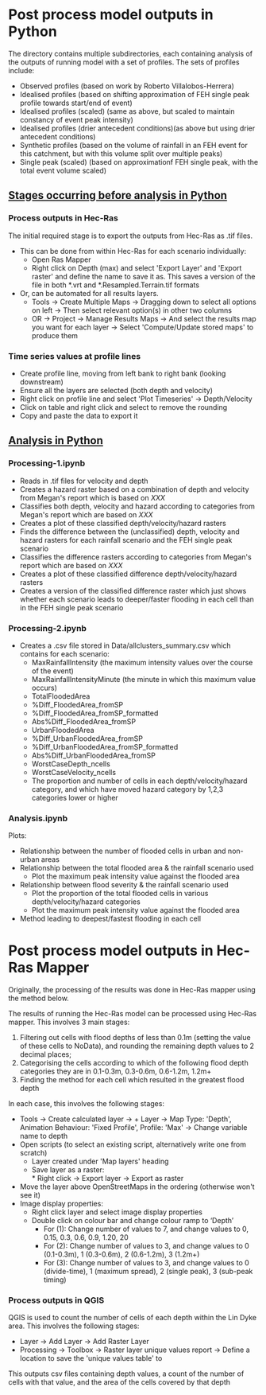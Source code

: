 # Post process model outputs in Python
The directory contains multiple subdirectories, each containing analysis of the outputs of running model with a set of profiles. The sets of profiles include:
* Observed profiles (based on work by Roberto Villalobos-Herrera)
* Idealised profiles (based on shifting approximation of FEH single peak profile towards start/end of event)
* Idealised profiles (scaled) (same as above, but scaled to maintain constancy of event peak intensity)
* Idealised profiles (drier antecedent conditions)(as above but using drier antecedent conditions)
* Synthetic profiles (based on the volume of rainfall in an FEH event for this catchment, but with this volume split over multiple peaks)
* Single peak (scaled) (based on approximationf FEH single peak, with the total event volume scaled)

## <ins> Stages occurring before analysis in Python </ins>
### Process outputs in Hec-Ras
The initial required stage is to export the outputs from Hec-Ras as .tif files.  
* This can be done from within Hec-Ras for each scenario individually:
   * Open Ras Mapper
   * Right click on Depth (max) and select 'Export Layer' and 'Export raster' and define the name to save it as. This saves a version of the file in both *.vrt and *.Resampled.Terrain.tif formats
* Or, can be automated for all results layers. 
   * Tools -> Create Multiple Maps -> Dragging down to select all options on left -> Then select relevant option(s) in other two columns
   * OR -> Project -> Manage Results Maps -> And select the results map you want for each layer -> Select 'Compute/Update stored maps' to produce them

### Time series values at profile lines
* Create profile line, moving from left bank to right bank (looking downstream)
* Ensure all the layers are selected (both depth and velocity)
* Right click on profile line and select 'Plot Timeseries' -> Depth/Velocity
* Click on table and right click and select to remove the rounding
* Copy and paste the data to export it

## <ins> Analysis in Python </ins>
### Processing-1.ipynb
* Reads in .tif files for velocity and depth
* Creates a hazard raster based on a combination of depth and velocity from Megan's report which is based on *XXX*
* Classifies both depth, velocity and hazard according to categories from Megan's report which are based on *XXX*
* Creates a plot of these classified depth/velocity/hazard rasters
* Finds the difference between the (unclassified) depth, velocity and hazard rasters for each rainfall scenario and the FEH single peak scenario
* Classifies the difference rasters according to categories from Megan's report which are based on *XXX*
* Creates a plot of these classified difference depth/velocity/hazard rasters
* Creates a version of the classified difference raster which just shows whether each scenario leads to deeper/faster flooding in each cell than in the FEH single peak scenario

### Processing-2.ipynb
* Creates a .csv file stored in Data/allclusters_summary.csv which contains for each scenario:
    * MaxRainfallIntensity (the maximum intensity values over the course of the event)
    * MaxRainfallIntensityMinute (the minute in which this maximum value occurs)
    * TotalFloodedArea	
    * %Diff_FloodedArea_fromSP	
    * %Diff_FloodedArea_fromSP_formatted	
    * Abs%Diff_FloodedArea_fromSP	
    * UrbanFloodedArea	
    * %Diff_UrbanFloodedArea_fromSP	
    * %Diff_UrbanFloodedArea_fromSP_formatted	
    * Abs%Diff_UrbanFloodedArea_fromSP	
    * WorstCaseDepth_ncells	
    * WorstCaseVelocity_ncells
    * The proportion and number of cells in each depth/velocity/hazard category, and which have moved hazard category by 1,2,3 categories lower or higher

### Analysis.ipynb
Plots:
* Relationship between the number of flooded cells in urban and non-urban areas
* Relationship between the total flooded area & the rainfall scenario used
    * Plot the maximum peak intensity value against the flooded area
* Relationship between flood severity & the rainfall scenario used
    * Plot the proportion of the total flooded cells in various depth/velocity/hazard categories
    * Plot the maximum peak intensity value against the flooded area
* Method leading to deepest/fastest flooding in each cell 

# Post process model outputs in Hec-Ras Mapper
  
Originally, the processing of the results was done in Hec-Ras mapper using the method below. 
  
The results of running the Hec-Ras model can be processed using Hec-Ras mapper. This involves 3 main stages:
1. Filtering out cells with flood depths of less than 0.1m (setting the value of these cells to NoData), and rounding the remaining depth values to 2 decimal places;
2. Categorising the cells according to which of the following flood depth categories they are in 0.1-0.3m, 0.3-0.6m, 0.6-1.2m, 1.2m+
3. Finding the method for each cell which resulted in the greatest flood depth 

In each case, this involves the following stages:  
* Tools -> Create calculated layer -> + Layer -> Map Type: 'Depth', Animation Behaviour: 'Fixed Profile', Profile: 'Max' -> Change variable name to depth    
* Open scripts (to select an existing script, alternatively  write one from scratch)  
    * Layer created under 'Map layers' heading  
    * Save layer as a raster:  
          * Right click -> Export layer -> Export as raster     
* Move the layer above OpenStreetMaps in the ordering (otherwise won't see it)  
* Image display properties:  
    * Right click layer and select image display properties  
    * Double click on colour bar and change colour ramp to ‘Depth’  
      * For (1): Change number of values to 7, and change values to 0, 0.15, 0.3, 0.6, 0.9, 1.20, 20  
      * For (2): Change number of values to 3, and change values to 0 (0.1-0.3m), 1 (0.3-0.6m), 2 (0.6-1.2m), 3 (1.2m+)  
      * For (3): Change number of values to 3, and change values to 0 (divide-time), 1 (maximum spread), 2 (single peak), 3 (sub-peak timing)  

<a name="qgis"></a>
### Process outputs in QGIS

QGIS is used to count the number of cells of each depth within the Lin Dyke area. This involves the following stages:
* Layer -> Add Layer -> Add Raster Layer
* Processing -> Toolbox -> Raster layer unique values report -> Define a location to save the 'unique values table' to

This outputs csv files containing depth values, a count of the number of cells with that value, and the area of the cells covered by that depth




 
                                                                                                                         
